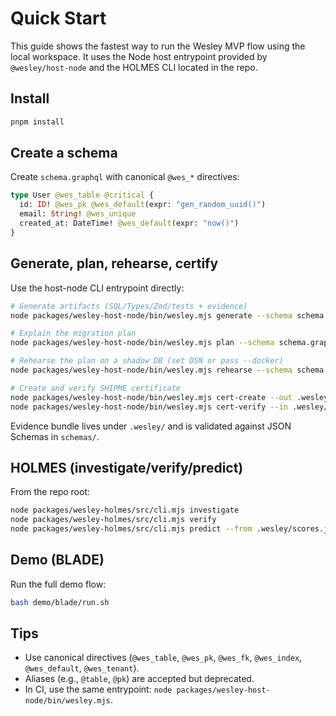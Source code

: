 # Quick Start

This guide shows the fastest way to run the Wesley MVP flow using the local workspace. It uses the Node host entrypoint provided by `@wesley/host-node` and the HOLMES CLI located in the repo.

## Install

```bash
pnpm install
```

## Create a schema

Create `schema.graphql` with canonical `@wes_*` directives:

```graphql
type User @wes_table @critical {
  id: ID! @wes_pk @wes_default(expr: "gen_random_uuid()")
  email: String! @wes_unique
  created_at: DateTime! @wes_default(expr: "now()")
}
```

## Generate, plan, rehearse, certify

Use the host-node CLI entrypoint directly:

```bash
# Generate artifacts (SQL/Types/Zod/tests + evidence)
node packages/wesley-host-node/bin/wesley.mjs generate --schema schema.graphql --emit-bundle

# Explain the migration plan
node packages/wesley-host-node/bin/wesley.mjs plan --schema schema.graphql --explain

# Rehearse the plan on a shadow DB (set DSN or pass --docker)
node packages/wesley-host-node/bin/wesley.mjs rehearse --schema schema.graphql --dsn $TEST_DATABASE_URL --json

# Create and verify SHIPME certificate
node packages/wesley-host-node/bin/wesley.mjs cert-create --out .wesley/SHIPME.md
node packages/wesley-host-node/bin/wesley.mjs cert-verify --in .wesley/SHIPME.md
```

Evidence bundle lives under `.wesley/` and is validated against JSON Schemas in `schemas/`.

## HOLMES (investigate/verify/predict)

From the repo root:

```bash
node packages/wesley-holmes/src/cli.mjs investigate
node packages/wesley-holmes/src/cli.mjs verify
node packages/wesley-holmes/src/cli.mjs predict --from .wesley/scores.json
```

## Demo (BLADE)

Run the full demo flow:

```bash
bash demo/blade/run.sh
```

## Tips

- Use canonical directives (`@wes_table`, `@wes_pk`, `@wes_fk`, `@wes_index`, `@wes_default`, `@wes_tenant`).
- Aliases (e.g., `@table`, `@pk`) are accepted but deprecated.
- In CI, use the same entrypoint: `node packages/wesley-host-node/bin/wesley.mjs`.


